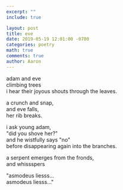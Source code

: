 ```yaml
---
excerpt: ""
include: true

layout: post
title: eve
date: 2019-05-19 12:01:00 -0700
categories: poetry
math: true
comments: true
author: Aaron
---
```



adam and eve  
climbing trees  
i hear their joyous shouts through the leaves.  

a crunch and snap,  
and eve falls,  
her rib breaks.  

i ask young adam,  
"did you shove her?"  
and he wistfully says "no"  
before disappearing again into the branches.  

a serpent emerges from the fronds,  
and whissspers  

"asmodeus liesss...  
asmodeus liesss..."